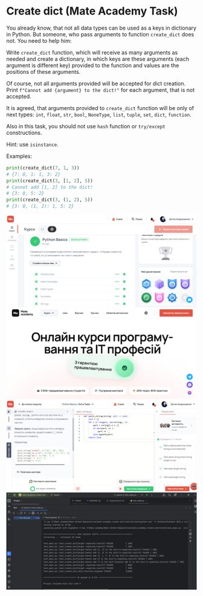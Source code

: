 # Create dict (Mate Academy Task)

You already know, that not all data types can be used as a keys
in dictionary in Python. But someone, who pass arguments to function
`create_dict` does not. You need to help him:

Write `create_dict` function, which will receive as many arguments as needed
and create a dictionary, in which keys are these arguments (each argument is different key) provided to the function
and values are the positions of these arguments.

Of course, not all arguments provided will be accepted for dict creation.
Print `f"Cannot add {argument} to the dict!"` for each argument, that is not accepted.

It is agreed, that arguments provided to `create_dict` function will be
only of next types: `int`, `float`, `str`, `bool`, `NoneType`, `list`, `tuple`, `set`, `dict`, `function`.

Also in this task, you should not use `hash` function or `try/except` constructions.

Hint: use `isinstance`.

Examples:
```python
print(create_dict(7, 1, 3))
# {7: 0, 1: 1, 3: 2}
print(create_dict(3, [1, 2], 5))
# Cannot add [1, 2] to the dict!
# {3: 0, 5: 2}
print(create_dict(3, (1, 2), 5))
# {3: 0, (1, 2): 1, 5: 2}
```
<img src="README images/0.png" alt="Logo">
<img src="README images/1.png" alt="Logo">
<img src="README images/2.png" alt="Logo">
<img src="README images/3.png" alt="Logo">
